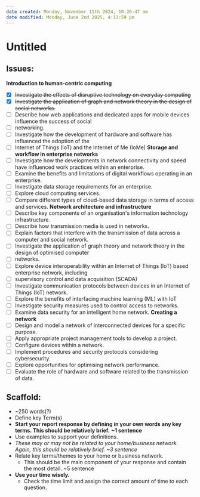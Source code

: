 ```yaml
---
date created: Monday, November 11th 2024, 10:26:47 am
date modified: Monday, June 2nd 2025, 4:13:59 pm
---
```


# Untitled

## **Issues:**
**Introduction to human-centric computing**
- [x] ~~Investigate the effects of disruptive technology on everyday computing~~
- [x] ~~Investigate the application of graph and network theory in the design of social networks.~~
- [ ] Describe how web applications and dedicated apps for mobile devices influence the success of social
- [ ] networking.
- [ ] Investigate how the development of hardware and software has influenced the adoption of the
- [ ] Internet of Things (IoT) and the Internet of Me (IoMe)
**Storage and workflow in enterprise networks**
- [ ] Investigate how the developments in network connectivity and speed have influenced work practices within an enterprise.
- [ ] Examine the benefits and limitations of digital workflows operating in an enterprise.
- [ ] Investigate data storage requirements for an enterprise.
- [ ] Explore cloud computing services.
- [ ] Compare different types of cloud-based data storage in terms of access and services.
**Network architecture and infrastructure**
- [ ] Describe key components of an organisation's information technology infrastructure.
- [ ] Describe how transmission media is used in networks.
- [ ] Explain factors that interfere with the transmission of data across a computer and social network.
- [ ] Investigate the application of graph theory and network theory in the design of optimised computer
- [ ] networks.
- [ ] Explore device interoperability within an Internet of Things (IoT) based enterprise network, including
- [ ] supervisory control and data acquisition (SCADA)
- [ ] Investigate communication protocols between devices in an Internet of Things (IoT) network.
- [ ] Explore the benefits of interfacing machine learning (ML) with IoT
- [ ] Investigate security measures used to control access to networks.
- [ ] Examine data security for an intelligent home network.
**Creating a network**
- [ ] Design and model a network of interconnected devices for a specific purpose.
- [ ] Apply appropriate project management tools to develop a project.
- [ ] Configure devices within a network.
- [ ] Implement procedures and security protocols considering cybersecurity.
- [ ] Explore opportunities for optimising network performance.
- [ ] Evaluate the role of hardware and software related to the transmission of data.
## **Scaffold:**

- ~250 words(?)
- Define key Term(s)
- **Start your report response by defining in your own words any key terms. This should be relatively brief.**
  **~1 sentence**
- Use examples to support your definitions.
- *These may or may not be related to your home/business network. Again, this should be relatively brief.*
  *~3 sentence*
- Relate key terms/themes to your home or business network.
  - This should be the main component of your response and contain the most detail.
  ~5 sentence
- **Use your time wisely.**
  - Check the time limit and assign the correct amount of time to each question.
